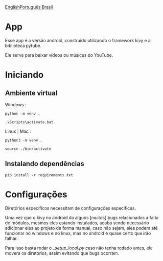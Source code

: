 [English](README.md)[Português Brasil](README-br.md)

# App

Esse app é a versão android, construído utilizando o framework kivy e a biblioteca pytube.

Ele serve para baixar vídeos ou músicas do YouTube.

# Iniciando

## Ambiente virtual

Windows :

    python -m venv .

    .\Scripts\activate.bat

Linux | Mac :

    python3 -m venv .

    source ./bin/activate

## Instalando dependências

    pip install -r requirements.txt

# Configurações

Diretórios específicos necessitam de configurações específicas.

Uma vez que o kivy no android da alguns [muitos] bugs relacionados a falta de módulos, mesmos eles estando instalados, acaba sendo necessário adicionar eles ao projeto de forma manual, caso não sejam, eles podem até funcionar no windows e no linux, mas no android é quase certo que irão falhar.

Para isso basta rodar o *_setup_local.py* caso não tenha rodado antes, ele movera os diretórios, assim evitando que bugs ocorram.